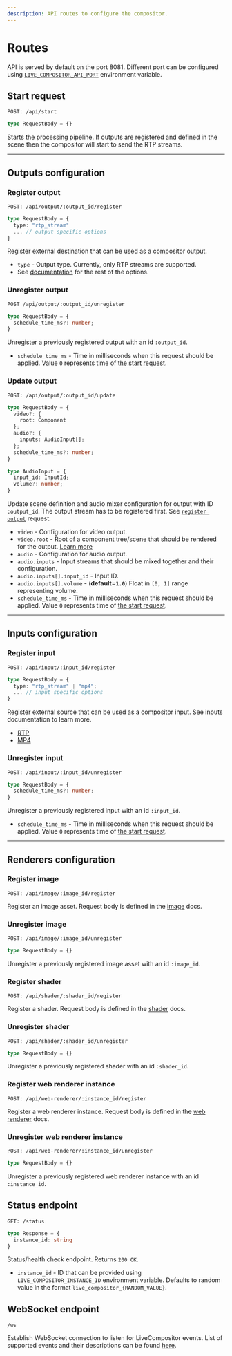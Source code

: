 ```yaml
---
description: API routes to configure the compositor.
---
```


# Routes

API is served by default on the port 8081. Different port can be configured using [`LIVE_COMPOSITOR_API_PORT`](../deployment/configuration#live_compositor_api_port) environment variable.

## Start request

```http
POST: /api/start
```

```typescript
type RequestBody = {}
```

Starts the processing pipeline. If outputs are registered and defined in the scene then the compositor will start to send the RTP streams.

***

## Outputs configuration

### Register output

```http
POST: /api/output/:output_id/register
```

```typescript
type RequestBody = {
  type: "rtp_stream"
  ... // output specific options
}
```

Register external destination that can be used as a compositor output.

- `type` - Output type. Currently, only RTP streams are supported.
- See [documentation](./outputs/rtp.md) for the rest of the options.

### Unregister output

```http
POST /api/output/:output_id/unregister
```

```typescript
type RequestBody = {
  schedule_time_ms?: number;
}
```

Unregister a previously registered output with an id `:output_id`. 

- `schedule_time_ms` - Time in milliseconds when this request should be applied. Value `0` represents time of [the start request](#start-request).

### Update output

```http
POST: /api/output/:output_id/update
```

```typescript
type RequestBody = {
  video?: {
    root: Component
  };
  audio?: {
    inputs: AudioInput[];
  };
  schedule_time_ms?: number;
}

type AudioInput = {
  input_id: InputId;
  volume?: number;
}
```

Update scene definition and audio mixer configuration for output with ID `:output_id`. The output stream has to be registered first. See [`register output`](./routes.md#register-output) request.

- `video` - Configuration for video output. 
- `video.root` - Root of a component tree/scene that should be rendered for the output. [Learn more](../concept/component)
- `audio` - Configuration for audio output.
- `audio.inputs` - Input streams that should be mixed together and their configuration.
- `audio.inputs[].input_id` - Input ID.
- `audio.inputs[].volume` - (**default=`1.0`**) Float in `[0, 1]` range representing volume.
- `schedule_time_ms` - Time in milliseconds when this request should be applied. Value `0` represents time of [the start request](#start-request).

***

## Inputs configuration

### Register input

```http
POST: /api/input/:input_id/register
```

```typescript
type RequestBody = {
  type: "rtp_stream" | "mp4";
  ... // input specific options
}
```

Register external source that can be used as a compositor input. See inputs documentation to learn more.

- [RTP](./inputs/rtp.md)
- [MP4](./inputs/mp4.md)

### Unregister input

```http
POST: /api/input/:input_id/unregister
```

```typescript
type RequestBody = {
  schedule_time_ms?: number;
}
```

Unregister a previously registered input with an id `:input_id`. 

- `schedule_time_ms` - Time in milliseconds when this request should be applied. Value `0` represents time of [the start request](#start-request).

***

## Renderers configuration

### Register image

```http
POST: /api/image/:image_id/register
```

Register an image asset. Request body is defined in the [image](./renderers/image.md) docs.

### Unregister image

```http
POST: /api/image/:image_id/unregister
```

```typescript
type RequestBody = {}
```

Unregister a previously registered image asset with an id `:image_id`. 

### Register shader

```http
POST: /api/shader/:shader_id/register
```

Register a shader. Request body is defined in the [shader](./renderers/shader.md) docs.

### Unregister shader

```http
POST: /api/shader/:shader_id/unregister
```

```typescript
type RequestBody = {}
```

Unregister a previously registered shader with an id `:shader_id`. 

### Register web renderer instance

```http
POST: /api/web-renderer/:instance_id/register
```

Register a web renderer instance. Request body is defined in the [web renderer](./renderers/web.md) docs.

### Unregister web renderer instance

```http
POST: /api/web-renderer/:instance_id/unregister
```

```typescript
type RequestBody = {}
```

Unregister a previously registered web renderer instance with an id `:instance_id`. 

## Status endpoint 

```http
GET: /status
```

```typescript
type Response = {
  instance_id: string
}
```

Status/health check endpoint. Returns `200 OK`.

- `instance_id` - ID that can be provided using `LIVE_COMPOSITOR_INSTANCE_ID` environment variable. Defaults to random value in the format `live_compositor_{RANDOM_VALUE}`.

## WebSocket endpoint 

```http
/ws
```

Establish WebSocket connection to listen for LiveCompositor events. List of supported events and their descriptions can be found [here](./events.md).


